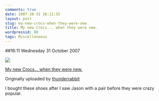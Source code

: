 ```yaml
---
comments: true
date: 2007-10-31 16:11:55
layout: post
slug: my-new-crocs-when-they-were-new
title: My new Crocs... when they were new.
wordpressid: 98
tags: Miscellaneous
---
```


##16:11 Wednesday 31 October 2007

[![](http://farm3.static.flickr.com/2418/1807014033_4617d244f4.jpg)](http://www.flickr.com/photos/thunderrabbit/1807014033/)


[My new Crocs... when they were new.](http://www.flickr.com/photos/thunderrabbit/1807014033/)

Originally uploaded by [thunderrabbit](http://www.flickr.com/people/thunderrabbit/)



I bought these shoes after I saw Jason with a pair before they were crazy popular.
  

